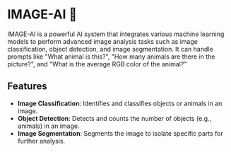 # IMAGE-AI 🤖

IMAGE-AI is a powerful AI system that integrates various machine learning models to perform advanced image analysis tasks such as image classification, object detection, and image segmentation. It can handle prompts like "What animal is this?", "How many animals are there in the picture?", and "What is the average RGB color of the animal?"

## Features

- **Image Classification**: Identifies and classifies objects or animals in an image.
- **Object Detection**: Detects and counts the number of objects (e.g., animals) in an image.
- **Image Segmentation**: Segments the image to isolate specific parts for further analysis.
